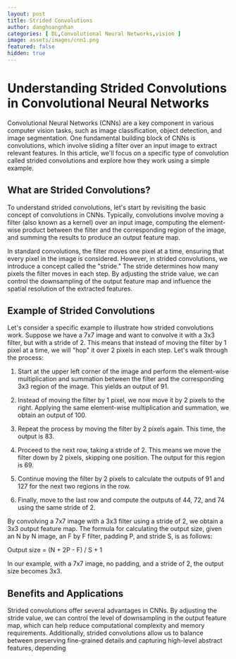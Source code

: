 ```yaml
---
layout: post
title: Strided Convolutions
author: danghoangnhan
categories: [ DL,Convolutional Neural Networks,vision ]
image: assets/images/cnn1.png
featured: false
hidden: true
---
```


# Understanding Strided Convolutions in Convolutional Neural Networks

Convolutional Neural Networks (CNNs) are a key component in various computer vision tasks, such as image classification, object detection, and image segmentation. One fundamental building block of CNNs is convolutions, which involve sliding a filter over an input image to extract relevant features. In this article, we'll focus on a specific type of convolution called strided convolutions and explore how they work using a simple example.

## What are Strided Convolutions?

To understand strided convolutions, let's start by revisiting the basic concept of convolutions in CNNs. Typically, convolutions involve moving a filter (also known as a kernel) over an input image, computing the element-wise product between the filter and the corresponding region of the image, and summing the results to produce an output feature map.

In standard convolutions, the filter moves one pixel at a time, ensuring that every pixel in the image is considered. However, in strided convolutions, we introduce a concept called the "stride." The stride determines how many pixels the filter moves in each step. By adjusting the stride value, we can control the downsampling of the output feature map and influence the spatial resolution of the extracted features.

## Example of Strided Convolutions

Let's consider a specific example to illustrate how strided convolutions work. Suppose we have a 7x7 image and want to convolve it with a 3x3 filter, but with a stride of 2. This means that instead of moving the filter by 1 pixel at a time, we will "hop" it over 2 pixels in each step. Let's walk through the process:

1. Start at the upper left corner of the image and perform the element-wise multiplication and summation between the filter and the corresponding 3x3 region of the image. This yields an output of 91.

2. Instead of moving the filter by 1 pixel, we now move it by 2 pixels to the right. Applying the same element-wise multiplication and summation, we obtain an output of 100.

3. Repeat the process by moving the filter by 2 pixels again. This time, the output is 83.

4. Proceed to the next row, taking a stride of 2. This means we move the filter down by 2 pixels, skipping one position. The output for this region is 69.

5. Continue moving the filter by 2 pixels to calculate the outputs of 91 and 127 for the next two regions in the row.

6. Finally, move to the last row and compute the outputs of 44, 72, and 74 using the same stride of 2.

By convolving a 7x7 image with a 3x3 filter using a stride of 2, we obtain a 3x3 output feature map. The formula for calculating the output size, given an N by N image, an F by F filter, padding P, and stride S, is as follows:

Output size = (N + 2P - F) / S + 1

In our example, with a 7x7 image, no padding, and a stride of 2, the output size becomes 3x3.

## Benefits and Applications

Strided convolutions offer several advantages in CNNs. By adjusting the stride value, we can control the level of downsampling in the output feature map, which can help reduce computational complexity and memory requirements. Additionally, strided convolutions allow us to balance between preserving fine-grained details and capturing high-level abstract features, depending
